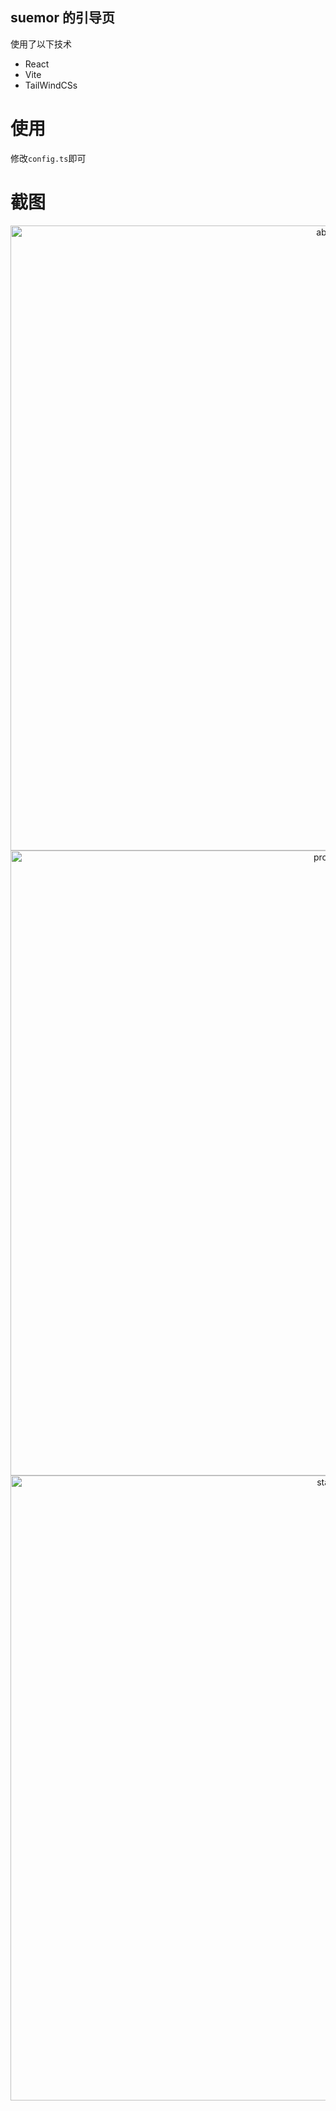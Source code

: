 ## suemor 的引导页

使用了以下技术

- React
- Vite
- TailWindCSs

# 使用

修改`config.ts`即可

# 截图

<p align="middle">
<img src="https://cdn.jsdelivr.net/gh/suemor233/static@main/img/na-image-1.jpg" width="1000" alt="about" />
<img src="https://cdn.jsdelivr.net/gh/suemor233/static@main/img/na-image-2.jpg" width="1000" alt="project" />
<img src="https://cdn.jsdelivr.net/gh/suemor233/static@main/img/na-image-3.jpg" width="1000" alt="stack" />
</p>
